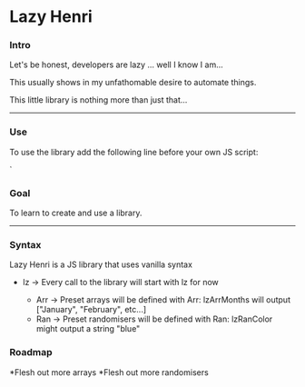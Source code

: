 # Lazy Henri

### Intro

Let's be honest, developers are lazy ... well I know I am...

This usually shows in my unfathomable desire to automate things.

This little library is nothing more than just that...

---

### Use

To use the library add the following line before your own JS script:

`<script src="http://raw.githubusercontent.com/HendrikCromboom/lazy-henri/master/lazi-henri.js"></script>

### Goal

To learn to create and use a library.

---

### Syntax

Lazy Henri is a JS library that uses vanilla syntax

* lz -> Every call to the library will start with lz for now

    * Arr -> Preset arrays will be defined with Arr: lzArrMonths will output ["January", "February", etc...]
    * Ran -> Preset randomisers will be defined with Ran: lzRanColor might output a string "blue" 
    
### Roadmap         

*Flesh out more arrays
*Flesh out more randomisers